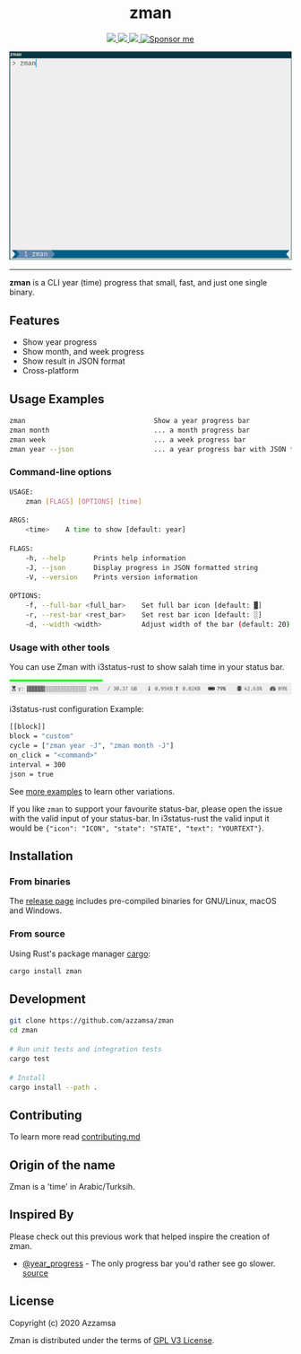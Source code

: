 <div align="center">
<h1>zman</h1>

<a href="https://github.com/azzamsa/zman/workflows/ci.yml">
<img src="https://github.com/azzamsa/zman/workflows/ci/badge.svg">
</a>
<a href="https://crates.io/crates/zman">
<img src="https://img.shields.io/crates/v/zman.svg">
</a>
<a href=" https://docs.rs/zman/">
<img src="https://docs.rs/zman/badge.svg">
</a>
<a href="https://azzamsa.com/support/"><img alt="Sponsor me" src="https://img.shields.io/badge/Sponsor%20Me-%F0%9F%92%96-ff69b4"></a>
<p></p>

![demo](docs/demo.gif)

</div>

---

**zman** is a CLI year (time) progress that small, fast, and just one single binary.

## Features

- Show year progress
- Show month, and week progress
- Show result in JSON format
- Cross-platform

## Usage Examples

``` bash
zman                                Show a year progress bar
zman month                          ... a month progress bar
zman week                           ... a week progress bar
zman year --json                    ... a year progress bar with JSON format
```

### Command-line options

``` bash
USAGE:
    zman [FLAGS] [OPTIONS] [time]

ARGS:
    <time>    A time to show [default: year]

FLAGS:
    -h, --help       Prints help information
    -J, --json       Display progress in JSON formatted string
    -V, --version    Prints version information

OPTIONS:
    -f, --full-bar <full_bar>    Set full bar icon [default: ▓]
    -r, --rest-bar <rest_bar>    Set rest bar icon [default: ░]
    -d, --width <width>          Adjust width of the bar (default: 20)
```

### Usage with other tools

You can use Zman with i3status-rust to show salah time in your status bar.

![i3status-rust-zman](docs/i3status-rust.png)

i3status-rust configuration Example:

``` bash
[[block]]
block = "custom"
cycle = ["zman year -J", "zman month -J"]
on_click = "<command>"
interval = 300
json = true
```

See [more examples](examples/) to learn other variations.

If you like `zman` to support your favourite status-bar, please open the issue
with the valid input of your status-bar. In i3status-rust
the valid input it would be `{"icon": "ICON", "state": "STATE", "text": "YOURTEXT"}`.

## Installation

### From binaries

The [release page](https://github.com/azzamsa/zman/releases) includes
pre-compiled binaries for GNU/Linux, macOS and Windows.

### From source

Using Rust's package manager [cargo](https://github.com/rust-lang/cargo):

``` bash
cargo install zman
```

## Development

``` bash
git clone https://github.com/azzamsa/zman
cd zman

# Run unit tests and integration tests
cargo test

# Install
cargo install --path .
```

## Contributing

To learn more read [contributing.md](docs/dev/contributing.md)

## Origin of the name

Zman is a 'time' in Arabic/Turksih.

## Inspired By

Please check out this previous work that helped inspire the creation of zman.

- [@year_progress](https://twitter.com/year_progress) - The only progress bar you'd rather see go slower. [source](https://github.com/filiph/progress_bar)

## License

Copyright (c) 2020 Azzamsa

Zman is distributed under the terms of [GPL V3 License](LICENSE).
